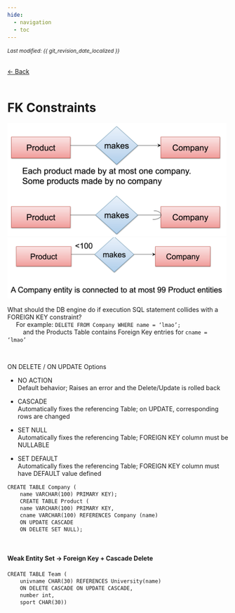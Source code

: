 ```yaml
---
hide:
  - navigation
  - toc
---
```


<small><i>Last modified: {{ git_revision_date_localized }}</i></small>

<div class="back-button">
    <br>
    <a href="javascript:history.back()">← Back</a>
    <br>
    <br>
</div>

# FK Constraints

<img src="../../SQL/img/fk.png" alt="foreign constraint" width="500">

<br>

<img src="../../SQL/img/fk1.png" alt="foreign constraint 1" width="500">

<br>

What should the DB engine do if execution SQL statement collides with a FOREIGN KEY constraint?  
&nbsp;&nbsp;&nbsp;&nbsp; For example:  `DELETE FROM Company WHERE name = ‘lmao’;`  
&nbsp;&nbsp;&nbsp;&nbsp;&nbsp;&nbsp;&nbsp;&nbsp; and the Products Table contains Foreign Key entries for  `cname = ‘lmao’`

<br>

ON DELETE / ON UPDATE Options  

- NO ACTION  
	Default behavior; Raises an error and the Delete/Update is rolled back

- CASCADE  
	Automatically fixes the referencing Table; on UPDATE, corresponding rows are changed

- SET NULL  
	Automatically fixes the referencing Table; FOREIGN KEY column must be NULLABLE

- SET DEFAULT  
	Automatically fixes the referencing Table; FOREIGN KEY column must have DEFAULT value defined


```
CREATE TABLE Company (
	name VARCHAR(100) PRIMARY KEY);
	CREATE TABLE Product (
	name VARCHAR(100) PRIMARY KEY,
	cname VARCHAR(100) REFERENCES Company (name)
	ON UPDATE CASCADE
	ON DELETE SET NULL);
```

<br>

#### Weak Entity Set -> Foreign Key + Cascade Delete
```
CREATE TABLE Team (  
	univname CHAR(30) REFERENCES University(name)  
	ON DELETE CASCADE ON UPDATE CASCADE,  
	number int,
	sport CHAR(30))
```